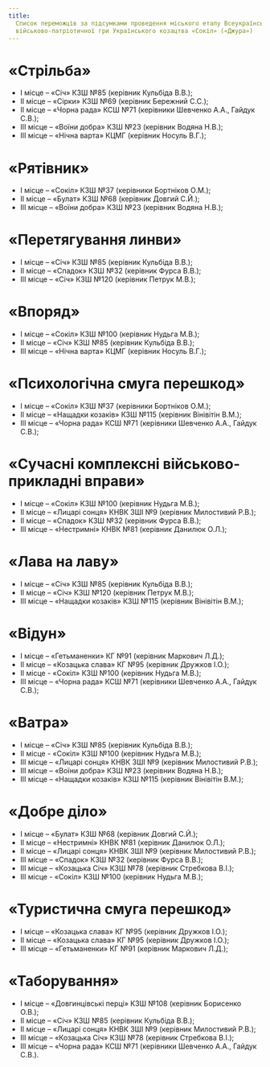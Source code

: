 ```yaml
---
title:
  Список переможців за підсумками проведення міського етапу Всеукраїнської дитячо-юнацької
  військово-патріотичної гри Українського козацтва «Сокіл» («Джура»)
---
```


# «Стрільба»

- І місце – «Січ» КЗШ №85 (керівник Кульбіда В.В.);
- ІІ місце – «Сірки» КЗШ №69 (керівник Бережний С.С.);
- ІІ місце – «Чорна рада» КСШ №71 (керівники Шевченко А.А., Гайдук С.В.);
- ІІІ місце – «Воїни добра» КЗШ №23 (керівник Водяна Н.В.);
- ІІІ місце – «Нічна варта» КЦМГ (керівник Носуль В.Г.);

# «Рятівник»

- І місце – «Сокіл» КЗШ №37 (керівники Бортніков О.М.);
- ІІ місце – «Булат» КЗШ №68 (керівник Довгий С.Й.);
- ІІІ місце – «Воїни добра» КЗШ №23 (керівник Водяна Н.В.);

# «Перетягування линви»

- І місце – «Січ» КЗШ №85 (керівник Кульбіда В.В.);
- ІІ місце – «Спадок» КЗШ №32 (керівник Фурса В.В.);
- ІІІ місце – «Січ» КЗШ №120 (керівник Петрук М.В.);

# «Впоряд»

- І місце – «Сокіл» КЗШ №100 (керівник Нудьга М.В.);
- ІІ місце – «Січ» КЗШ №85 (керівник Кульбіда В.В.);
- ІІІ місце – «Нічна варта» КЦМГ (керівник Носуль В.Г.);

# «Психологічна смуга перешкод»

- І місце – «Сокіл» КЗШ №37 (керівники Бортніков О.М.);
- ІІ місце – «Нащадки козаків» КЗШ №115 (керівник Вінівітін В.М.);
- ІІІ місце – «Чорна рада» КСШ №71 (керівники Шевченко А.А., Гайдук С.В.);

# «Сучасні комплексні військово-прикладні вправи»

- І місце – «Сокіл» КЗШ №100 (керівник Нудьга М.В.);
- ІІ місце – «Лицарі сонця» КНВК ЗШІ №9 (керівник Милостивий Р.В.);
- ІІ місце – «Спадок» КЗШ №32 (керівник Фурса В.В.);
- ІІІ місце – «Нестримні» КНВК №81 (керівник Данилюк О.Л.);

# «Лава на лаву»

- І місце – «Січ» КЗШ №85 (керівник Кульбіда В.В.);
- ІІ місце – «Січ» КЗШ №120 (керівник Петрук М.В.);
- ІІІ місце – «Нащадки козаків» КЗШ №115 (керівник Вінівітін В.М.);

# «Відун»

- І місце – «Гетьманенки» КГ №91 (керівник Маркович Л.Д.);
- ІІ місце – «Козацька слава» КГ №95 (керівник Дружков І.О.);
- ІІ місце - «Сокіл» КЗШ №100 (керівник Нудьга М.В.);
- ІІІ місце – «Чорна рада» КСШ №71 (керівники Шевченко А.А., Гайдук С.В.);

# «Ватра»

- І місце – «Січ» КЗШ №85 (керівник Кульбіда В.В.);
- ІІ місце - «Сокіл» КЗШ №100 (керівник Нудьга М.В.);
- ІІІ місце – «Лицарі сонця» КНВК ЗШІ №9 (керівник Милостивий Р.В.);
- ІІІ місце – «Воїни добра» КЗШ №23 (керівник Водяна Н.В.);
- ІІІ місце – «Нащадки козаків» КЗШ №115 (керівник Вінівітін В.М.);

# «Добре діло»

- І місце – «Булат» КЗШ №68 (керівник Довгий С.Й.);
- ІІ місце – «Нестримні» КНВК №81 (керівник Данилюк О.Л.);
- ІІ місце – «Лицарі сонця» КНВК ЗШІ №9 (керівник Милостивий Р.В.);
- ІІІ місце – «Спадок» КЗШ №32 (керівник Фурса В.В.);
- ІІІ місце – «Козацька Січ» КЗШ №78 (керівник Стребкова В.І.);
- ІІІ місце - «Сокіл» КЗШ №100 (керівник Нудьга М.В.);

# «Туристична смуга перешкод»

- І місце – «Козацька слава» КГ №95 (керівник Дружков І.О.);
- ІІ місце – «Козацька слава» КГ №95 (керівник Дружков І.О.);
- ІІІ місце – «Гетьманенки» КГ №91 (керівник Маркович Л.Д.);

# «Таборування»

- І місце – «Довгинцівські перці» КЗШ №108 (керівник Борисенко О.В.);
- ІІ місце – «Січ» КЗШ №85 (керівник Кульбіда В.В.);
- ІІ місце – «Лицарі сонця» КНВК ЗШІ №9 (керівник Милостивий Р.В.);
- ІІІ місце – «Козацька Січ» КЗШ №78 (керівник Стребкова В.І.);
- ІІІ місце – «Чорна рада» КСШ №71 (керівники Шевченко А.А., Гайдук С.В.).
